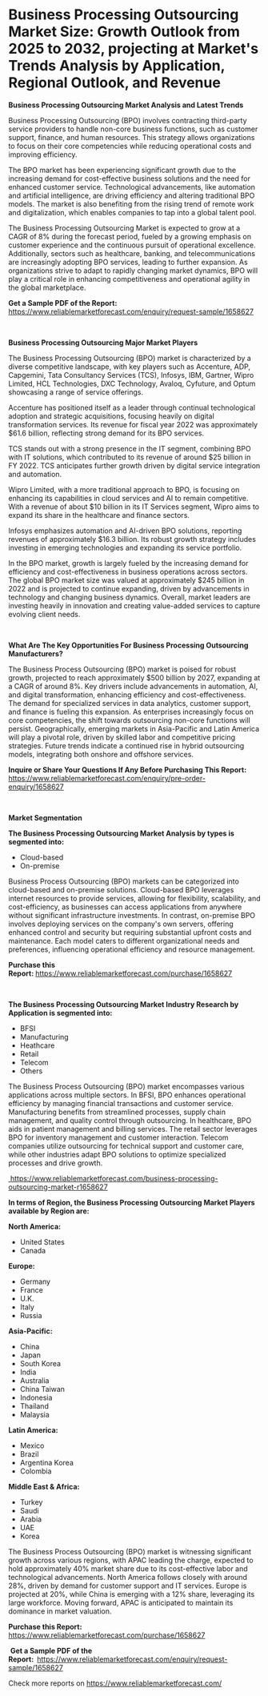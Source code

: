 <p><h1>Business Processing Outsourcing Market Size: Growth Outlook from 2025 to 2032, projecting at Market's Trends Analysis by Application, Regional Outlook, and Revenue</h1></p><p><strong>Business Processing Outsourcing Market Analysis and Latest Trends</strong></p>
<p><p>Business Processing Outsourcing (BPO) involves contracting third-party service providers to handle non-core business functions, such as customer support, finance, and human resources. This strategy allows organizations to focus on their core competencies while reducing operational costs and improving efficiency.</p><p>The BPO market has been experiencing significant growth due to the increasing demand for cost-effective business solutions and the need for enhanced customer service. Technological advancements, like automation and artificial intelligence, are driving efficiency and altering traditional BPO models. The market is also benefiting from the rising trend of remote work and digitalization, which enables companies to tap into a global talent pool.</p><p>The Business Processing Outsourcing Market is expected to grow at a CAGR of 8% during the forecast period, fueled by a growing emphasis on customer experience and the continuous pursuit of operational excellence. Additionally, sectors such as healthcare, banking, and telecommunications are increasingly adopting BPO services, leading to further expansion. As organizations strive to adapt to rapidly changing market dynamics, BPO will play a critical role in enhancing competitiveness and operational agility in the global marketplace.</p></p>
<p><strong>Get a Sample PDF of the Report:&nbsp;</strong> <a href="https://www.reliablemarketforecast.com/enquiry/request-sample/1658627?utm_campaign=2732&utm_medium=2&utm_source=Github&utm_content=ia&utm_term=09032025&utm_id=business-processing-outsourcing">https://www.reliablemarketforecast.com/enquiry/request-sample/1658627</a></p>
<p>&nbsp;</p>
<p><strong>Business Processing Outsourcing Major Market Players</strong></p>
<p><p>The Business Processing Outsourcing (BPO) market is characterized by a diverse competitive landscape, with key players such as Accenture, ADP, Capgemini, Tata Consultancy Services (TCS), Infosys, IBM, Gartner, Wipro Limited, HCL Technologies, DXC Technology, Avaloq, Cyfuture, and Optum showcasing a range of service offerings.</p><p>Accenture has positioned itself as a leader through continual technological adoption and strategic acquisitions, focusing heavily on digital transformation services. Its revenue for fiscal year 2022 was approximately $61.6 billion, reflecting strong demand for its BPO services.</p><p>TCS stands out with a strong presence in the IT segment, combining BPO with IT solutions, which contributed to its revenue of around $25 billion in FY 2022. TCS anticipates further growth driven by digital service integration and automation.</p><p>Wipro Limited, with a more traditional approach to BPO, is focusing on enhancing its capabilities in cloud services and AI to remain competitive. With a revenue of about $10 billion in its IT Services segment, Wipro aims to expand its share in the healthcare and finance sectors.</p><p>Infosys emphasizes automation and AI-driven BPO solutions, reporting revenues of approximately $16.3 billion. Its robust growth strategy includes investing in emerging technologies and expanding its service portfolio.</p><p>In the BPO market, growth is largely fueled by the increasing demand for efficiency and cost-effectiveness in business operations across sectors. The global BPO market size was valued at approximately $245 billion in 2022 and is projected to continue expanding, driven by advancements in technology and changing business dynamics. Overall, market leaders are investing heavily in innovation and creating value-added services to capture evolving client needs.</p></p>
<p>&nbsp;</p>
<p><strong>What Are The Key Opportunities For Business Processing Outsourcing Manufacturers?</strong></p>
<p><p>The Business Process Outsourcing (BPO) market is poised for robust growth, projected to reach approximately $500 billion by 2027, expanding at a CAGR of around 8%. Key drivers include advancements in automation, AI, and digital transformation, enhancing efficiency and cost-effectiveness. The demand for specialized services in data analytics, customer support, and finance is fueling this expansion. As enterprises increasingly focus on core competencies, the shift towards outsourcing non-core functions will persist. Geographically, emerging markets in Asia-Pacific and Latin America will play a pivotal role, driven by skilled labor and competitive pricing strategies. Future trends indicate a continued rise in hybrid outsourcing models, integrating both onshore and offshore services.</p></p>
<p><strong>Inquire or Share Your Questions If Any Before Purchasing This Report:</strong> <a href="https://www.reliablemarketforecast.com/enquiry/pre-order-enquiry/1658627?utm_campaign=2732&utm_medium=2&utm_source=Github&utm_content=ia&utm_term=09032025&utm_id=business-processing-outsourcing">https://www.reliablemarketforecast.com/enquiry/pre-order-enquiry/1658627</a></p>
<p>&nbsp;</p>
<p><strong>Market Segmentation</strong></p>
<p><strong>The Business Processing Outsourcing Market Analysis by types is segmented into:</strong></p>
<p><ul><li>Cloud-based</li><li>On-premise</li></ul></p>
<p><p>Business Process Outsourcing (BPO) markets can be categorized into cloud-based and on-premise solutions. Cloud-based BPO leverages internet resources to provide services, allowing for flexibility, scalability, and cost-efficiency, as businesses can access applications from anywhere without significant infrastructure investments. In contrast, on-premise BPO involves deploying services on the company's own servers, offering enhanced control and security but requiring substantial upfront costs and maintenance. Each model caters to different organizational needs and preferences, influencing operational efficiency and resource management.</p></p>
<p><strong>Purchase this Report:&nbsp;</strong><a href="https://www.reliablemarketforecast.com/purchase/1658627?utm_campaign=2732&utm_medium=2&utm_source=Github&utm_content=ia&utm_term=09032025&utm_id=business-processing-outsourcing">https://www.reliablemarketforecast.com/purchase/1658627</a></p>
<p>&nbsp;</p>
<p><strong>The Business Processing Outsourcing Market Industry Research by Application is segmented into:</strong></p>
<p><ul><li>BFSI</li><li>Manufacturing</li><li>Heathcare</li><li>Retail</li><li>Telecom</li><li>Others</li></ul></p>
<p><p>The Business Process Outsourcing (BPO) market encompasses various applications across multiple sectors. In BFSI, BPO enhances operational efficiency by managing financial transactions and customer service. Manufacturing benefits from streamlined processes, supply chain management, and quality control through outsourcing. In healthcare, BPO aids in patient management and billing services. The retail sector leverages BPO for inventory management and customer interaction. Telecom companies utilize outsourcing for technical support and customer care, while other industries adapt BPO solutions to optimize specialized processes and drive growth.</p></p>
<p><a href="https://www.reliablemarketforecast.com/business-processing-outsourcing-market-r1658627?utm_campaign=2732&utm_medium=2&utm_source=Github&utm_content=ia&utm_term=09032025&utm_id=business-processing-outsourcing">&nbsp;https://www.reliablemarketforecast.com/business-processing-outsourcing-market-r1658627</a></p>
<p><strong>In terms of Region, the Business Processing Outsourcing Market Players available by Region are:</strong></p>
<p>
    <p> <strong> North America: </strong>
        <ul>
            <li>United States</li>
            <li>Canada</li>
        </ul>
        </p> 
    <p> <strong> Europe: </strong>
        <ul>
            <li>Germany</li>
            <li>France</li>
            <li>U.K.</li>
            <li>Italy</li>
            <li>Russia</li>
        </ul>
        </p> 
    <p> <strong> Asia-Pacific: </strong>
        <ul>
            <li>China</li>
            <li>Japan</li>
            <li>South Korea</li>
            <li>India</li>
            <li>Australia</li>
            <li>China Taiwan</li>
            <li>Indonesia</li>
            <li>Thailand</li>
            <li>Malaysia</li>
        </ul>
        </p> 
    <p> <strong> Latin America: </strong>
        <ul>
            <li>Mexico</li>
            <li>Brazil</li>
            <li>Argentina Korea</li>
            <li>Colombia</li>
        </ul>
        </p> 
    <p> <strong> Middle East & Africa: </strong>
        <ul>
            <li>Turkey</li>
            <li>Saudi</li>
            <li>Arabia</li>
            <li>UAE</li>
            <li>Korea</li>
        </ul>
    </p>
    </p>
<p><p>The Business Process Outsourcing (BPO) market is witnessing significant growth across various regions, with APAC leading the charge, expected to hold approximately 40% market share due to its cost-effective labor and technological advancements. North America follows closely with around 28%, driven by demand for customer support and IT services. Europe is projected at 20%, while China is emerging with a 12% share, leveraging its large workforce. Moving forward, APAC is anticipated to maintain its dominance in market valuation.</p></p>
<p><strong>Purchase this Report: </strong><a href="https://www.reliablemarketforecast.com/purchase/1658627?utm_campaign=2732&utm_medium=2&utm_source=Github&utm_content=ia&utm_term=09032025&utm_id=business-processing-outsourcing">https://www.reliablemarketforecast.com/purchase/1658627</a></p>
<p>&nbsp;<strong>Get a Sample PDF of the Report:&nbsp;&nbsp;</strong><a href="https://www.reliablemarketforecast.com/enquiry/request-sample/1658627?utm_campaign=2732&utm_medium=2&utm_source=Github&utm_content=ia&utm_term=09032025&utm_id=business-processing-outsourcing">https://www.reliablemarketforecast.com/enquiry/request-sample/1658627</a></p>
<p><strong></strong></p>
<p>Check more reports on <a href="https://www.reliablemarketforecast.com/?utm_campaign=2732&utm_medium=2&utm_source=Github&utm_content=ia&utm_term=09032025&utm_id=business-processing-outsourcing">https://www.reliablemarketforecast.com/</a></p>